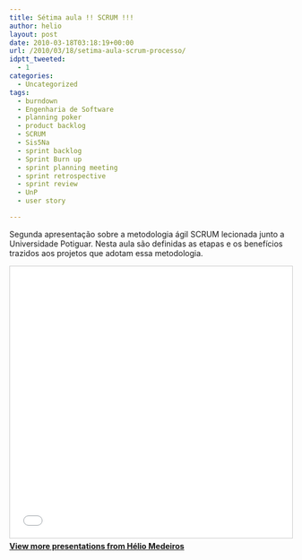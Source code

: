 ```yaml
---
title: Sétima aula !! SCRUM !!!
author: helio
layout: post
date: 2010-03-18T03:18:19+00:00
url: /2010/03/18/setima-aula-scrum-processo/
idptt_tweeted:
  - 1
categories:
  - Uncategorized
tags:
  - burndown
  - Engenharia de Software
  - planning poker
  - product backlog
  - SCRUM
  - Sis5Na
  - sprint backlog
  - Sprint Burn up
  - sprint planning meeting
  - sprint retrospective
  - sprint review
  - UnP
  - user story

---
```

Segunda apresentação sobre a metodologia ágil SCRUM lecionada junto a Universidade Potiguar. Nesta aula são definidas as etapas e os benefícios trazidos aos projetos que adotam essa metodologia.

<div style="margin-bottom: 20px;">
<iframe src="//www.slideshare.net/slideshow/embed_code/key/3462783"
        width="595"
        height="485"
        frameborder="0"
        marginwidth="0"
        marginheight="0"
        scrolling="no"
        style="border:1px solid #CCC; border-width:1px; margin-bottom:5px; max-width: 100%;"
        allowfullscreen>
</iframe>
<div style="margin-bottom:5px">
    <strong><a href="//www.slideshare.net/heliomedeiros" target="_blank">View more presentations from Hélio Medeiros</a></strong>
</div>
</div>